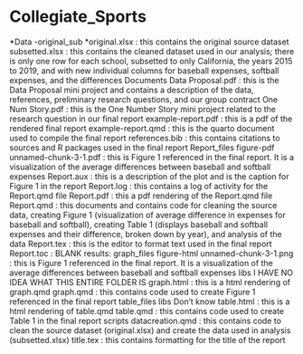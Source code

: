 # Collegiate_Sports

  *Data
    -original_sub
      *original.xlsx : this contains the original source dataset 
subsetted.xlsx : this contains the cleaned dataset used in our analysis; there is only one row for each school, subsetted to only California, the years 2015 to 2019, and with new individual columns for baseball expenses, softball expenses, and the differences
Documents
Data Proposal.pdf : this is the Data Proposal mini project and contains a description of the data, references, preliminary research questions, and our group contract
One Num Story.pdf : this is the One Number Story mini project related to the research question in our final report
example-report.pdf : this is a pdf of the rendered final report
example-report.qmd : this is the quarto document used to compile the final report
references.bib : this contains citations to sources and R packages used in the final report
Report_files
figure-pdf
unnamed-chunk-3-1.pdf : this is Figure 1 referenced in the final report. It is a visualization of the average differences between baseball and softball expenses
Report.aux : this is a description of  the plot and is the caption for Figure 1 in the report
Report.log : this contains a log of activity for the Report.qmd file
Report.pdf : this a pdf rendering of the Report.qmd file
Report.qmd : this documents and contains code for cleaning the source data, creating Figure 1 (visualization of average difference in expenses for baseball and softball), creating Table 1 (displays baseball and softball expenses and their difference, broken down by year), and analysis of the data
Report.tex : this is the editor to format text used in the final report
Report.toc : BLANK
results:
graph_files
figure-html
unnamed-chunk-3-1.png : this is Figure 1 referenced in the final report. It is a visualization of the average differences between baseball and softball expenses
libs
I HAVE NO IDEA WHAT THIS ENTIRE FOLDER IS
graph.html : this is a html rendering of graph.qmd
graph.qmd : this contains code used to create Figure 1 referenced in the final report
table_files
libs
Don’t know
table.html : this is a html rendering of table.qmd
table.qmd : this contains code used to create Table 1 in the final report
scripts
datacreation.qmd : this contains code to clean the source dataset (original.xlsx) and create the data used in analysis (subsetted.xlsx)
title.tex : this contains formatting for the title of the report
